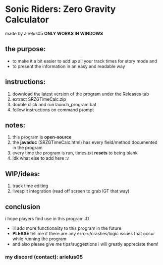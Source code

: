 # Sonic Riders: Zero Gravity Calculator
made by arielus05
**ONLY WORKS IN WINDOWS**
## the purpose:
- to make it a bit easier to add up all your track times for story mode and
- to present the information in an easy and readable way

## instructions:
1. download the latest version of the program under the Releases tab
1. extract SRZGTimeCalc.zip
2. double click and run launch_program.bat
3. follow instructions on command prompt

## notes:
1. this program is **open-source**
2. the **javadoc** (SRZGTimeCalc.html) has every field/method documented in the program
2. every time the program is run, times.txt **resets** to being blank
3. idk what else to add here :v

## WIP/ideas:
1. track time editing
2. livesplit integration (read off screen to grab IGT that way)

## conclusion
i hope players find use in this program :D
- ill add more functionality to this program in the future
- **PLEASE** tell me if there are any errors/crashes/logic issues that occur while running the program
- and also please give me tips/suggestions i will greatly appreciate them!
### my discord (contact): arielus05
